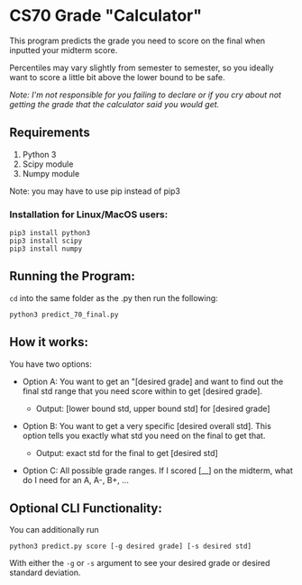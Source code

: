 # CS70 Grade "Calculator"
This program predicts the grade you need to score on the final when inputted your midterm score. 

Percentiles may vary slightly from semester to semester, so you ideally want to score a little bit above the lower bound to be safe.

*Note: I'm not responsible for you failing to declare or if you cry about not getting the grade that the calculator said you would get.*

## Requirements
1. Python 3
2. Scipy module
3. Numpy module

Note: you may have to use pip instead of pip3

### Installation for Linux/MacOS users:
```
pip3 install python3
pip3 install scipy
pip3 install numpy
```

## Running the Program:

`cd` into the same folder as the .py then run the following: 
```
python3 predict_70_final.py
```

## How it works:
You have two options:
* Option A: You want to get an "[desired grade] and want to find out the final std range that you need score within to get [desired grade].
    * Output: [lower bound std, upper bound std] for [desired grade]

* Option B: You want to get a very specific [desired overall std]. This option tells you exactly what std you need on the final to get that. 
    * Output: exact std for the final to get [desired std]

* Option C: All possible grade ranges. If I scored [__] on the midterm, what do I need for an A, A-, B+, ...

## Optional CLI Functionality:
You can additionally run
```
python3 predict.py score [-g desired grade] [-s desired std]
```

With either the `-g` or `-s` argument to see your desired grade or desired standard deviation.
